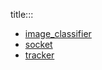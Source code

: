 title:::

- [image_classifier](./image_classifier.md)
- [socket](./socket.md)
- [tracker](./tracker.md)
